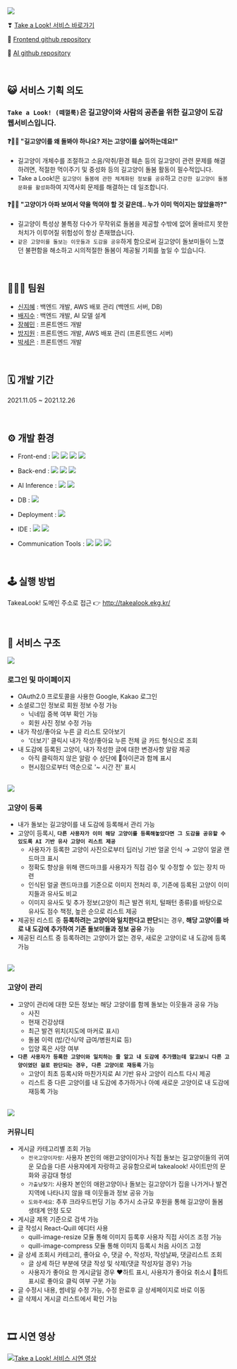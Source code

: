 <img src="https://s3.us-west-2.amazonaws.com/secure.notion-static.com/8a2e888b-178b-4d62-9fea-2f36c90b7850/Untitled.png?X-Amz-Algorithm=AWS4-HMAC-SHA256&X-Amz-Content-Sha256=UNSIGNED-PAYLOAD&X-Amz-Credential=AKIAT73L2G45EIPT3X45%2F20220101%2Fus-west-2%2Fs3%2Faws4_request&X-Amz-Date=20220101T063721Z&X-Amz-Expires=86400&X-Amz-Signature=26b9296ba8df25500bc9bc7272e81e7454851658b2ea0393f4d3a689ca9482f8&X-Amz-SignedHeaders=host&response-content-disposition=filename%20%3D%22Untitled.png%22&x-id=GetObject">

❣ [Take a Look! 서비스 바로가기](http://takealook.ekg.kr)

🔗 [Frontend github repository](https://github.com/streetnyangfighter/takealook_frontend)

🔗 [AI github repository](https://github.com/streetnyangfighter/takealook_ai)

<br>


## 😺 서비스 기획 의도
### `Take a Look! (떼껄룩)`은 길고양이와 사람의 공존을 위한 길고양이 도감 웹서비스입니다.
#### ❓🤷‍♂️ "길고양이를 왜 돌봐야 하나요? 저는 고양이를 싫어하는데요!"
- 길고양이 개체수를 조절하고 소음/악취/환경 훼손 등의 길고양이 관련 문제를 해결하려면, 적절한 먹이주기 및 중성화 등의 길고양이 돌봄 활동이 필수적입니다.
- Take a Look!은 `길고양이 돌봄에 관한 체계화된 정보를 공유`하고 `건강한 길고양이 돌봄 문화를 활성화`하여 지역사회 문제를 해결하는 데 일조합니다.

#### ❓💁‍♀ "고양이가 아파 보여서 약을 먹여야 할 것 같은데.. 누가 이미 먹이지는 않았을까?"
- 길고양이 특성상 불특정 다수가 무작위로 돌봄을 제공할 수밖에 없어 올바르지 못한 처치가 이루어질 위험성이 항상 존재했습니다.
- `같은 고양이를 돌보는 이웃들과 도감을 공유`하게 함으로써 길고양이 돌보미들이 느꼈던 불편함을 해소하고 시의적절한 돌봄이 제공될 기회를 높일 수 있습니다.


<br>

## 👨‍👧‍👧 팀원
- [신지혜](https://github.com/jhshin29) : 백엔드 개발, AWS 배포 관리 (백엔드 서버, DB)
- [배지수](https://github.com/geesuee) : 백엔드 개발, AI 모델 설계
- [장혜민](https://github.com/hyemin-jang) : 프론트엔드 개발
- [방지원](https://github.com/jeewon-bang) : 프론트엔드 개발, AWS 배포 관리 (프론트엔드 서버)
- [박세은](https://github.com/seeun214) : 프론트엔드 개발

<br>

## 🗓 개발 기간
2021.11.05 ~ 2021.12.26 

<br>

## ⚙ 개발 환경
- Front-end : <img src="https://img.shields.io/badge/react-61DAFB?style=for-the-badge&logo=react&logoColor=black"> <img src="https://img.shields.io/badge/javascript-F7DF1E?style=for-the-badge&logo=javascript&logoColor=black">  <img src="https://img.shields.io/badge/html-E34F26?style=for-the-badge&logo=html5&logoColor=white"> <img src="https://img.shields.io/badge/css-1572B6?style=for-the-badge&logo=css3&logoColor=white">

- Back-end : <img src="https://img.shields.io/badge/JAVA-007396?style=for-the-badge&logo=java&logoColor=white"> <img src="https://img.shields.io/badge/SpringBoot-6DB33F?style=for-the-badge&logo=SpringBoot&logoColor=white"> <img src="https://img.shields.io/badge/Gradle-02303A?style=for-the-badge&logo=Gradle&logoColor=white"> 

- AI Inference : <img src="https://img.shields.io/badge/Flask-000000?style=for-the-badge&logo=Flask&logoColor=white"> <img src="https://img.shields.io/badge/python-3776AB?style=for-the-badge&logo=python&logoColor=white"> 

- DB : <img src="https://img.shields.io/badge/mysql-4479A1?style=for-the-badge&logo=mysql&logoColor=white"> 

- Deployment : <img src="https://img.shields.io/badge/amazonaws-232F3E?style=for-the-badge&logo=amazonaws&logoColor=white">

- IDE : <img src="https://img.shields.io/badge/Visual%20Studio%20Code-0078d7.svg?style=for-the-badge&logo=visual-studio-code&logoColor=white"> <img src="https://img.shields.io/badge/IntelliJIDEA-000000.svg?style=for-the-badge&logo=intellij-idea&logoColor=white">

- Communication Tools : <img src="https://img.shields.io/badge/figma-%23F24E1E.svg?style=for-the-badge&logo=figma&logoColor=white"> <img src="https://img.shields.io/badge/Notion-%23000000.svg?style=for-the-badge&logo=notion&logoColor=white"> <img src="https://img.shields.io/badge/Postman-FF6C37?style=for-the-badge&logo=postman&logoColor=white">


<br>

## 🕹 실행 방법
TakeaLook! 도메인 주소로 접근 👉 http://takealook.ekg.kr/


<br>

## 🧬 서비스 구조
<img src="https://s3.us-west-2.amazonaws.com/secure.notion-static.com/a9347822-3989-4971-aa55-e65a93e8baf2/Untitled.png?X-Amz-Algorithm=AWS4-HMAC-SHA256&X-Amz-Content-Sha256=UNSIGNED-PAYLOAD&X-Amz-Credential=AKIAT73L2G45EIPT3X45%2F20220101%2Fus-west-2%2Fs3%2Faws4_request&X-Amz-Date=20220101T063615Z&X-Amz-Expires=86400&X-Amz-Signature=aaa040d37d544c00bb0e896773ba34989b4b649a058a437ce7a78e1241dfc9f6&X-Amz-SignedHeaders=host&response-content-disposition=filename%20%3D%22Untitled.png%22&x-id=GetObject">

### 로그인 및 마이페이지

- OAuth2.0 프로토콜을 사용한 Google, Kakao 로그인
- 소셜로그인 정보로 회원 정보 수정 가능
  - 닉네임 중복 여부 확인 가능
  - 회원 사진 정보 수정 가능
- 내가 작성/좋아요 누른 글 리스트 모아보기
  - '더보기' 클릭시 내가 작성/좋아요 누른 전체 글 카드 형식으로 조회
- 내 도감에 등록된 고양이, 내가 작성한 글에 대한 변경사항 알람 제공
  - 아직 클릭하지 않은 알람 수 상단에 🔔아이콘과 함께 표시
  - 현시점으로부터 역순으로 '~ 시간 전' 표시

<br>

<img src="https://s3.us-west-2.amazonaws.com/secure.notion-static.com/a5501b26-9fcb-4f59-bb41-7cb7e8925129/Untitled.png?X-Amz-Algorithm=AWS4-HMAC-SHA256&X-Amz-Content-Sha256=UNSIGNED-PAYLOAD&X-Amz-Credential=AKIAT73L2G45EIPT3X45%2F20220101%2Fus-west-2%2Fs3%2Faws4_request&X-Amz-Date=20220101T063633Z&X-Amz-Expires=86400&X-Amz-Signature=35b33edf3cf0418a23148d4ce4e576894a109575f9cb0dd98849022ded4ee2c9&X-Amz-SignedHeaders=host&response-content-disposition=filename%20%3D%22Untitled.png%22&x-id=GetObject">

### 고양이 등록

- 내가 돌보는 길고양이를 내 도감에 등록해서 관리 가능
- 고양이 등록시, **`다른 사용자가 이미 해당 고양이를 등록해놓았다면 그 도감을 공유할 수 있도록 AI 기반 유사 고양이 리스트 제공`** 
  - 사용자가 등록한 고양이 사진으로부터 딥러닝 기반 얼굴 인식 → 고양이 얼굴 랜드마크 표시 
  - 정확도 향상을 위해 랜드마크를 사용자가 직접 검수 및 수정할 수 있는 장치 마련
  - 인식된 얼굴 랜드마크를 기준으로 이미지 전처리 후, 기존에 등록된 고양이 이미지들과 유사도 비교
  - 이미지 유사도 및 추가 정보(고양이 최근 발견 위치, 털패턴 종류)를 바탕으로 유사도 점수 책정, 높은 순으로 리스트 제공  
- 제공된 리스트 중 **등록하려는 고양이와 일치한다고 판단**되는 경우, **해당 고양이를 바로 내 도감에 추가하여 기존 돌보미들과 정보 공유** 가능
- 제공된 리스트 중 등록하려는 고양이가 없는 경우, 새로운 고양이로 내 도감에 등록 가능

<br>

<img src="https://s3.us-west-2.amazonaws.com/secure.notion-static.com/8f919825-7ea3-4289-84d2-973cef5a6a3e/Untitled.png?X-Amz-Algorithm=AWS4-HMAC-SHA256&X-Amz-Content-Sha256=UNSIGNED-PAYLOAD&X-Amz-Credential=AKIAT73L2G45EIPT3X45%2F20220101%2Fus-west-2%2Fs3%2Faws4_request&X-Amz-Date=20220101T063655Z&X-Amz-Expires=86400&X-Amz-Signature=276af5f477363e1e04c6cecbc2ceae01069563010dc661261b6c0894bec76930&X-Amz-SignedHeaders=host&response-content-disposition=filename%20%3D%22Untitled.png%22&x-id=GetObject">

### 고양이 관리
- 고양이 관리에 대한 모든 정보는 해당 고양이를 함께 돌보는 이웃들과 공유 가능
  - 사진
  - 현재 건강상태
  - 최근 발견 위치(지도에 마커로 표시)
  - 돌봄 이력 (밥/간식/약 급여/병원치료 등)
  - 입양 혹은 사망 여부
- **`다른 사용자가 등록한 고양이와 일치하는 줄 알고 내 도감에 추가했는데 알고보니 다른 고양이였던 걸로 판단되는 경우, 다른 고양이로 재등록`** 가능
  - 고양이 최초 등록시와 마찬가지로 AI 기반 유사 고양이 리스트 다시 제공
  - 리스트 중 다른 고양이를 내 도감에 추가하거나 아예 새로운 고양이로 내 도감에 재등록 가능 
  
 <br>

<img src="https://s3.us-west-2.amazonaws.com/secure.notion-static.com/25cd30f2-6b80-482c-a40a-c23674f93544/Untitled.png?X-Amz-Algorithm=AWS4-HMAC-SHA256&X-Amz-Content-Sha256=UNSIGNED-PAYLOAD&X-Amz-Credential=AKIAT73L2G45EIPT3X45%2F20220101%2Fus-west-2%2Fs3%2Faws4_request&X-Amz-Date=20220101T062349Z&X-Amz-Expires=86400&X-Amz-Signature=71e714c6a879cad33e03c749ada96047b613af2921c63a24c85bbd5950df46a0&X-Amz-SignedHeaders=host&response-content-disposition=filename%20%3D%22Untitled.png%22&x-id=GetObject">

### 커뮤니티
- 게시글 카테고리별 조회 가능
    - `전국고양이자랑`: 사용자 본인의 애완고양이이거나 직접 돌보는 길고양이들의 귀여운 모습을 다른 사용자에게 자랑하고 공유함으로써 takealook! 사이트만의 문화와 공감대 형성
    - `가출냥찾기`: 사용자 본인의 애완고양이나 돌보는 길고양이가 집을 나가거나 발견 지역에 나타나지 않을 때 이웃들과 정보 공유 가능
    - `도와주세요`: 추후 크라우드펀딩 기능 추가시 소규모 후원을 통해 길고양이 돌봄 생태계 안정 도모
- 게시글 제목 기준으로 검색 가능
- 글 작성시 React-Quill 에디터 사용
    - quill-image-resize 모듈 통해 이미지 등록후 사용자 직접 사이즈 조정 가능
    - quill-image-compress 모듈 통해 이미지 등록시 처음 사이즈 고정
- 글 상세 조회시 카테고리, 좋아요 수, 댓글 수, 작성자, 작성날짜, 댓글리스트 조회
    - 글 상세 하단 부분에 댓글 작성 및 삭제(댓글 작성자일 경우) 가능
    - 사용자가 좋아요 한 게시글일 경우 ❤하트 표시, 사용자가 좋아요 취소시 🤍하트 표시로 좋아요 클릭 여부 구분 가능
- 글 수정시 내용, 썸네일 수정 가능, 수정 완료후 글 상세페이지로 바로 이동
- 글 삭제시 게시글 리스트에서 확인 가능


<br>

## 🎞 시연 영상
[![Take a Look! 서비스 시연 영상](https://user-images.githubusercontent.com/74531573/147846465-4ddcbedb-4a8a-43aa-b6f2-04ec3e0c2b3c.png)](https://www.youtube.com/watch?v=NgvGsDKbvok)
